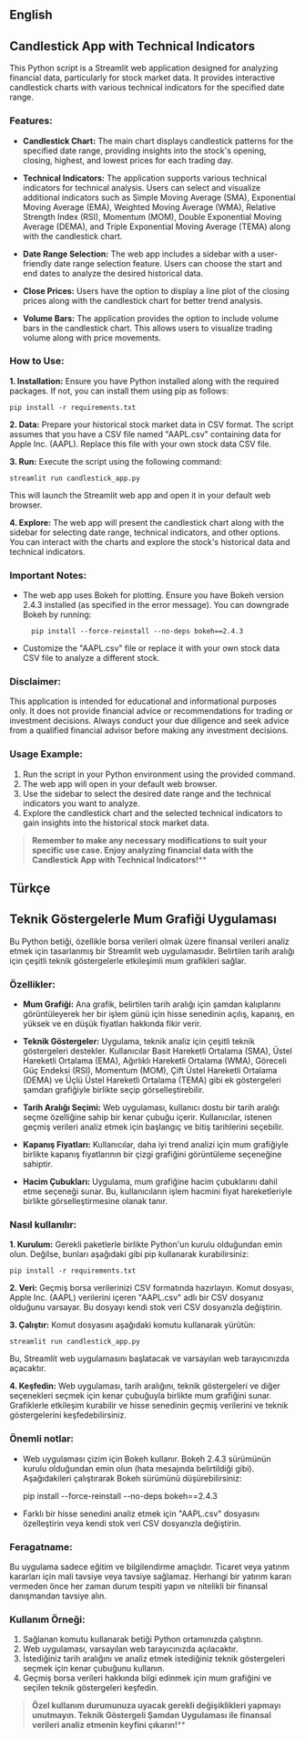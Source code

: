 ## English
## Candlestick App with Technical Indicators

This Python script is a Streamlit web application designed for analyzing financial data, particularly for stock market data. It provides interactive candlestick charts with various technical indicators for the specified date range.

### Features:
- **Candlestick Chart:** The main chart displays candlestick patterns for the specified date range, providing insights into the stock's opening, closing, highest, and lowest prices for each trading day.

- **Technical Indicators:** The application supports various technical indicators for technical analysis. Users can select and visualize additional indicators such as Simple Moving Average (SMA), Exponential Moving Average (EMA), Weighted Moving Average (WMA), Relative Strength Index (RSI), Momentum (MOM), Double Exponential Moving Average (DEMA), and Triple Exponential Moving Average (TEMA) along with the candlestick chart.

- **Date Range Selection:** The web app includes a sidebar with a user-friendly date range selection feature. Users can choose the start and end dates to analyze the desired historical data.

- **Close Prices:** Users have the option to display a line plot of the closing prices along with the candlestick chart for better trend analysis.

- **Volume Bars:** The application provides the option to include volume bars in the candlestick chart. This allows users to visualize trading volume along with price movements.

### How to Use:

**1. Installation:** Ensure you have Python installed along with the required packages. If not, you can install them using pip as follows:

	pip install -r requirements.txt

**2. Data:** Prepare your historical stock market data in CSV format. The script assumes that you have a CSV file named "AAPL.csv" containing data for Apple Inc. (AAPL). Replace this file with your own stock data CSV file.

**3. Run:** Execute the script using the following command:

	streamlit run candlestick_app.py

This will launch the Streamlit web app and open it in your default web browser.

**4. Explore:** The web app will present the candlestick chart along with the sidebar for selecting date range, technical indicators, and other options. You can interact with the charts and explore the stock's historical data and technical indicators.

### Important Notes:

- The web app uses Bokeh for plotting. Ensure you have Bokeh version 2.4.3 installed (as specified in the error message). You can downgrade Bokeh by running:

		pip install --force-reinstall --no-deps bokeh==2.4.3

- Customize the "AAPL.csv" file or replace it with your own stock data CSV file to analyze a different stock.

### Disclaimer:

This application is intended for educational and informational purposes only. It does not provide financial advice or recommendations for trading or investment decisions. Always conduct your due diligence and seek advice from a qualified financial advisor before making any investment decisions.

### Usage Example:

1. Run the script in your Python environment using the provided command.
2. The web app will open in your default web browser.
3. Use the sidebar to select the desired date range and the technical indicators you want to analyze.
4. Explore the candlestick chart and the selected technical indicators to gain insights into the historical stock market data.

> **Remember to make any necessary modifications to suit your specific use case. Enjoy analyzing financial data with the Candlestick App with Technical Indicators!****


## Türkçe
## Teknik Göstergelerle Mum Grafiği Uygulaması

Bu Python betiği, özellikle borsa verileri olmak üzere finansal verileri analiz etmek için tasarlanmış bir Streamlit web uygulamasıdır. Belirtilen tarih aralığı için çeşitli teknik göstergelerle etkileşimli mum grafikleri sağlar.

### Özellikler:
- **Mum Grafiği:** Ana grafik, belirtilen tarih aralığı için şamdan kalıplarını görüntüleyerek her bir işlem günü için hisse senedinin açılış, kapanış, en yüksek ve en düşük fiyatları hakkında fikir verir.

- **Teknik Göstergeler:** Uygulama, teknik analiz için çeşitli teknik göstergeleri destekler. Kullanıcılar Basit Hareketli Ortalama (SMA), Üstel Hareketli Ortalama (EMA), Ağırlıklı Hareketli Ortalama (WMA), Göreceli Güç Endeksi (RSI), Momentum (MOM), Çift Üstel Hareketli Ortalama (DEMA) ve Üçlü Üstel Hareketli Ortalama (TEMA) gibi ek göstergeleri şamdan grafiğiyle birlikte seçip görselleştirebilir.

- **Tarih Aralığı Seçimi:** Web uygulaması, kullanıcı dostu bir tarih aralığı seçme özelliğine sahip bir kenar çubuğu içerir. Kullanıcılar, istenen geçmiş verileri analiz etmek için başlangıç ​​ve bitiş tarihlerini seçebilir.

- **Kapanış Fiyatları:** Kullanıcılar, daha iyi trend analizi için mum grafiğiyle birlikte kapanış fiyatlarının bir çizgi grafiğini görüntüleme seçeneğine sahiptir.

- **Hacim Çubukları:** Uygulama, mum grafiğine hacim çubuklarını dahil etme seçeneği sunar. Bu, kullanıcıların işlem hacmini fiyat hareketleriyle birlikte görselleştirmesine olanak tanır.

### Nasıl kullanılır:

**1. Kurulum:** Gerekli paketlerle birlikte Python'un kurulu olduğundan emin olun. Değilse, bunları aşağıdaki gibi pip kullanarak kurabilirsiniz:

	pip install -r requirements.txt

**2. Veri:** Geçmiş borsa verilerinizi CSV formatında hazırlayın. Komut dosyası, Apple Inc. (AAPL) verilerini içeren "AAPL.csv" adlı bir CSV dosyanız olduğunu varsayar. Bu dosyayı kendi stok veri CSV dosyanızla değiştirin.

**3. Çalıştır:** Komut dosyasını aşağıdaki komutu kullanarak yürütün:

	streamlit run candlestick_app.py

Bu, Streamlit web uygulamasını başlatacak ve varsayılan web tarayıcınızda açacaktır.

**4. Keşfedin:** Web uygulaması, tarih aralığını, teknik göstergeleri ve diğer seçenekleri seçmek için kenar çubuğuyla birlikte mum grafiğini sunar. Grafiklerle etkileşim kurabilir ve hisse senedinin geçmiş verilerini ve teknik göstergelerini keşfedebilirsiniz.

### Önemli notlar:

- Web uygulaması çizim için Bokeh kullanır. Bokeh 2.4.3 sürümünün kurulu olduğundan emin olun (hata mesajında ​​belirtildiği gibi). Aşağıdakileri çalıştırarak Bokeh sürümünü düşürebilirsiniz:

	pip install --force-reinstall --no-deps bokeh==2.4.3

- Farklı bir hisse senedini analiz etmek için "AAPL.csv" dosyasını özelleştirin veya kendi stok veri CSV dosyanızla değiştirin.

### Feragatname:

Bu uygulama sadece eğitim ve bilgilendirme amaçlıdır. Ticaret veya yatırım kararları için mali tavsiye veya tavsiye sağlamaz. Herhangi bir yatırım kararı vermeden önce her zaman durum tespiti yapın ve nitelikli bir finansal danışmandan tavsiye alın.

### Kullanım Örneği:

1. Sağlanan komutu kullanarak betiği Python ortamınızda çalıştırın.
2. Web uygulaması, varsayılan web tarayıcınızda açılacaktır.
3. İstediğiniz tarih aralığını ve analiz etmek istediğiniz teknik göstergeleri seçmek için kenar çubuğunu kullanın.
4. Geçmiş borsa verileri hakkında bilgi edinmek için mum grafiğini ve seçilen teknik göstergeleri keşfedin.

> **Özel kullanım durumunuza uyacak gerekli değişiklikleri yapmayı unutmayın. Teknik Göstergeli Şamdan Uygulaması ile finansal verileri analiz etmenin keyfini çıkarın!****

